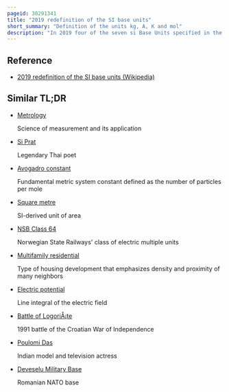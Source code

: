 ```yaml
---
pageid: 30291341
title: "2019 redefinition of the SI base units"
short_summary: "Definition of the units kg, A, K and mol"
description: "In 2019 four of the seven si Base Units specified in the international System of Quantities were redefined in Terms of natural physical Constants rather than human Artifacts such as standard Kilogram. Effective 20 may 2019 the 144th Anniversary of the Metre Convention the Kilogram ampere kelvin and Mole are now defined by setting exact numerical Values when expressed in si Units for the Planck constant the elementary electric Charge the Boltzmann Constant and the. The second, Metre, and Candela had previously been redefined using physical Constants. The new Definitions were to improve the Si without changing the Value of any Units ensuring Continuity with existing Measures. In november 2018 the 26th general Conference on Weights and measures unanimously approved these Changes proposed by the international Committee for Weights and Measures earlier that Year after determining that previously agreed Conditions for the Change had been met. These Conditions were fulfilled by a Series of Experiments that measured the Constants with high Precision Relative to the old Si Definitions and were the Culmination of Decades of Research."
---
```


## Reference

- [2019 redefinition of the SI base units (Wikipedia)](https://en.wikipedia.org/?curid=30291341)

## Similar TL;DR

- [Metrology](/tldr/en/metrology)

  Science of measurement and its application

- [Si Prat](/tldr/en/si-prat)

  Legendary Thai poet

- [Avogadro constant](/tldr/en/avogadro-constant)

  Fundamental metric system constant defined as the number of particles per mole

- [Square metre](/tldr/en/square-metre)

  SI-derived unit of area

- [NSB Class 64](/tldr/en/nsb-class-64)

  Norwegian State Railways' class of electric multiple units

- [Multifamily residential](/tldr/en/multifamily-residential)

  Type of housing development that emphasizes density and proximity of many neighbors

- [Electric potential](/tldr/en/electric-potential)

  Line integral of the electric field

- [Battle of LogoriÅ¡te](/tldr/en/battle-of-logoriste)

  1991 battle of the Croatian War of Independence

- [Poulomi Das](/tldr/en/poulomi-das)

  Indian model and television actress

- [Deveselu Military Base](/tldr/en/deveselu-military-base)

  Romanian NATO base
